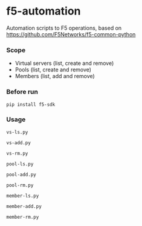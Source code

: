 # f5-automation
Automation scripts to F5 operations, based on https://github.com/F5Networks/f5-common-python

### Scope

* Virtual servers (list, create and remove)
* Pools (list, create and remove)
* Members (list, add and remove)

### Before run

```
pip install f5-sdk
```

### Usage

```
vs-ls.py 
```

```
vs-add.py 
```

```
vs-rm.py 
```

```
pool-ls.py 
```

```
pool-add.py 
```

```
pool-rm.py 
```

```
member-ls.py 
```

```
member-add.py 
```

```
member-rm.py 
```




